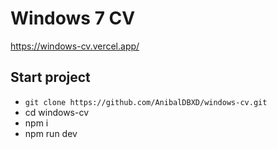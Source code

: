 # Windows 7 CV

https://windows-cv.vercel.app/

## Start project

- `git clone https://github.com/AnibalDBXD/windows-cv.git`
- cd windows-cv
- npm i
- npm run dev